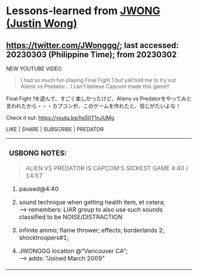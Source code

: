 # Lessons-learned from [JWONG (Justin Wong)](https://twitter.com/JWonggg?ref_src=twsrc%5Egoogle%7Ctwcamp%5Eserp%7Ctwgr%5Eauthor)

## https://twitter.com/JWonggg/; last accessed: 20230303 (Philippine Time); from 20230302

NEW YOUTUBE VIDEO

> I had so much fun playing Final Fight 1 but yall told me to try out Aliens vs Predator... I can't believe Capcom made this game!!

Final Fight 1を遊んで、すごく楽しかったけど、Aliens vs Predatorをやってみと言われたから・・・カプコンが、このゲームを作れたと、信じがたいよな！

Check it out: https://youtu.be/hs50T1nJUMg

LIKE | SHARE | SUBSCRIBE | PREDATOR


   <table>
 <tr><td>
 
### USBONG NOTES: 

> ALIEN VS PREDATOR IS CAPCOM'S SICKEST GAME 
> 4:40 / 14:57

1) paused@4:40

2) sound technique when getting health item, et cetera; <br/>
--> remembers: LIAR group to also use such sounds classified to be NOISE/DISTRACTION
    
3) infinite ammo; flame thrower; effects; borderlands 2; shocktroopers#1;
    
4) JWONGGG location @"Vancouver CA";<br/>
--> adds: "Joined March 2009"    
    
  </td></tr>
</table>

